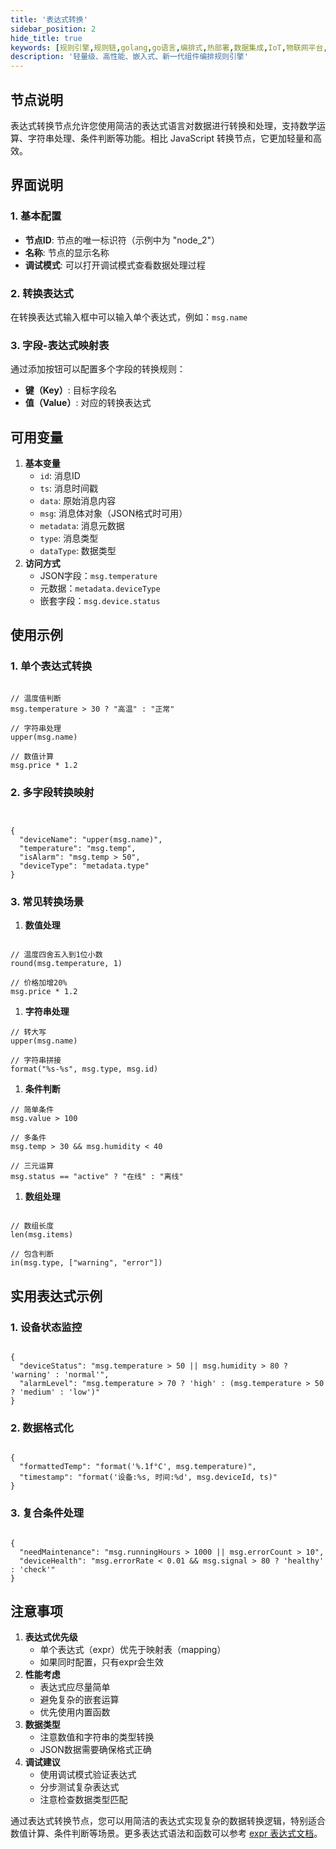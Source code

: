 ```yaml
---
title: '表达式转换'
sidebar_position: 2
hide_title: true
keywords: [规则引擎,规则链,golang,go语言,编排式,热部署,数据集成,IoT,物联网平台,组件化,流程自动化,自动化引擎,应用集成,事件框架]
description: '轻量级、高性能、嵌入式、新一代组件编排规则引擎'
---
```




## 节点说明

表达式转换节点允许您使用简洁的表达式语言对数据进行转换和处理，支持数学运算、字符串处理、条件判断等功能。相比 JavaScript 转换节点，它更加轻量和高效。

## 界面说明

### 1. 基本配置

- **节点ID**: 节点的唯一标识符（示例中为 "node_2"）
- **名称**: 节点的显示名称
- **调试模式**: 可以打开调试模式查看数据处理过程

### 2. 转换表达式

在转换表达式输入框中可以输入单个表达式，例如：`msg.name`

### 3. 字段-表达式映射表

通过添加按钮可以配置多个字段的转换规则：

- **键（Key）**: 目标字段名
- **值（Value）**: 对应的转换表达式

## 可用变量

1. **基本变量**
    - `id`: 消息ID
    - `ts`: 消息时间戳
    - `data`: 原始消息内容
    - `msg`: 消息体对象（JSON格式时可用）
    - `metadata`: 消息元数据
    - `type`: 消息类型
    - `dataType`: 数据类型
2. **访问方式**
    - JSON字段：`msg.temperature`
    - 元数据：`metadata.deviceType`
    - 嵌套字段：`msg.device.status`

## 使用示例

### 1. 单个表达式转换

```

// 温度值判断
msg.temperature > 30 ? "高温" : "正常"

// 字符串处理
upper(msg.name)

// 数值计算
msg.price * 1.2
```

### 2. 多字段转换映射

```


{
  "deviceName": "upper(msg.name)",
  "temperature": "msg.temp",
  "isAlarm": "msg.temp > 50",
  "deviceType": "metadata.type"
}
```

### 3. 常见转换场景

1. **数值处理**

```

// 温度四舍五入到1位小数
round(msg.temperature, 1)

// 价格加增20%
msg.price * 1.2
```

1. **字符串处理**

```
// 转大写
upper(msg.name)

// 字符串拼接
format("%s-%s", msg.type, msg.id)
```

1. **条件判断**

```
// 简单条件
msg.value > 100

// 多条件
msg.temp > 30 && msg.humidity < 40

// 三元运算
msg.status == "active" ? "在线" : "离线"
```

1. **数组处理**

```

// 数组长度
len(msg.items)

// 包含判断
in(msg.type, ["warning", "error"])
```

## 实用表达式示例

### 1. 设备状态监控

```

{
  "deviceStatus": "msg.temperature > 50 || msg.humidity > 80 ? 'warning' : 'normal'",
  "alarmLevel": "msg.temperature > 70 ? 'high' : (msg.temperature > 50 ? 'medium' : 'low')"
}
```

### 2. 数据格式化

```

{
  "formattedTemp": "format('%.1f°C', msg.temperature)",
  "timestamp": "format('设备:%s, 时间:%d', msg.deviceId, ts)"
}
```

### 3. 复合条件处理

```

{
  "needMaintenance": "msg.runningHours > 1000 || msg.errorCount > 10",
  "deviceHealth": "msg.errorRate < 0.01 && msg.signal > 80 ? 'healthy' : 'check'"
}
```

## 注意事项

1. **表达式优先级**
    - 单个表达式（expr）优先于映射表（mapping）
    - 如果同时配置，只有expr会生效
2. **性能考虑**
    - 表达式应尽量简单
    - 避免复杂的嵌套运算
    - 优先使用内置函数
3. **数据类型**
    - 注意数值和字符串的类型转换
    - JSON数据需要确保格式正确
4. **调试建议**
    - 使用调试模式验证表达式
    - 分步测试复杂表达式
    - 注意检查数据类型匹配

通过表达式转换节点，您可以用简洁的表达式实现复杂的数据转换逻辑，特别适合数值计算、条件判断等场景。更多表达式语法和函数可以参考 [expr 表达式文档](https://expr-lang.org/docs/language-definition)。
